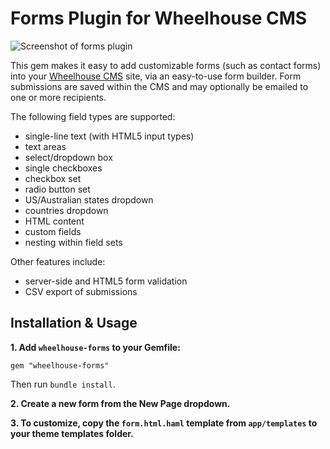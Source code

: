 Forms Plugin for Wheelhouse CMS
===============================

![Screenshot of forms plugin](https://www.wheelhousecms.com/media/cdfaf962/Forms-Plugin.png)

This gem makes it easy to add customizable forms (such as contact forms) into your [Wheelhouse CMS](https://www.wheelhousecms.com/) site, via an easy-to-use form builder. Form submissions are saved within the CMS and may optionally be emailed to one or more recipients.

The following field types are supported:

 - single-line text (with HTML5 input types)
 - text areas
 - select/dropdown box
 - single checkboxes
 - checkbox set
 - radio button set
 - US/Australian states dropdown
 - countries dropdown
 - HTML content
 - custom fields
 - nesting within field sets

Other features include:

 - server-side and HTML5 form validation
 - CSV export of submissions


Installation & Usage
--------------------

**1. Add `wheelhouse-forms` to your Gemfile:**

    gem "wheelhouse-forms"

Then run `bundle install`.

**2. Create a new form from the New Page dropdown.**

**3. To customize, copy the `form.html.haml` template from `app/templates` to your theme templates folder.**

